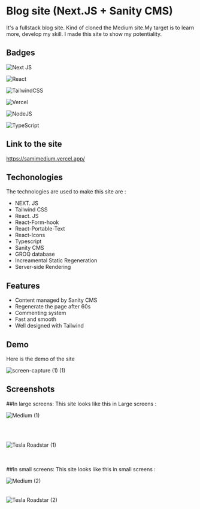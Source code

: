 
# Blog site (Next.JS + Sanity CMS)

It's a fullstack blog site. Kind of cloned the Medium site.My  target is to learn more, develop my skill. I made this site to show my potentiality.
## Badges
![Next JS](https://img.shields.io/badge/Next-black?style=for-the-badge&logo=next.js&logoColor=white)

![React](https://img.shields.io/badge/react-%2320232a.svg?style=for-the-badge&logo=react&logoColor=%2361DAFB)

![TailwindCSS](https://img.shields.io/badge/tailwindcss-%2338B2AC.svg?style=for-the-badge&logo=tailwind-css&logoColor=white)

![Vercel](https://img.shields.io/badge/vercel-%23000000.svg?style=for-the-badge&logo=vercel&logoColor=white)

![NodeJS](https://img.shields.io/badge/node.js-6DA55F?style=for-the-badge&logo=node.js&logoColor=white)

![TypeScript](https://img.shields.io/badge/typescript-%23007ACC.svg?style=for-the-badge&logo=typescript&logoColor=white)


## Link to the site
https://samimedium.vercel.app/

## Techonologies
The technologies are used to make this site are :

- NEXT. JS
- Tailwind CSS
- React. JS
- React-Form-hook
- React-Portable-Text
- React-Icons
- Typescript
- Sanity CMS
- GROQ database
- Increamental Static Regeneration
- Server-side Rendering
 
## Features

- Content managed by Sanity CMS
- Regenerate the page after 60s 
- Commenting system
- Fast and smooth
- Well designed with Tailwind

## Demo
Here is the demo of the site
<br>

![screen-capture (1) (1)](https://user-images.githubusercontent.com/77746252/163692397-70eb6053-224e-45e7-a7c9-41395e2e9d7f.gif)

## Screenshots

##In large screens:
 This site looks like this in Large screens :
 
![Medium (1)](https://user-images.githubusercontent.com/77746252/163692432-52f3ee8a-b92a-433e-b312-040db08f2f99.png)
<br>
<br>

<br>

![Tesla Roadstar (1)](https://user-images.githubusercontent.com/77746252/163692447-dffb98dc-fa2f-4ad8-81e5-5e064ad8c564.png)
<br>
<br>
<br>

##In small screens:
 This site looks like this in small screens :
 
![Medium (2)](https://user-images.githubusercontent.com/77746252/163692482-0609ab5e-1af1-4873-a914-46b052022960.png)
<br>
<br>
<br>
![Tesla Roadstar (2)](https://user-images.githubusercontent.com/77746252/163692488-6264d4be-94f6-455e-aae8-9aee5a54004e.png)



